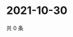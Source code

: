 # 2021-10-30

共 0 条

<!-- BEGIN WEIBO -->
<!-- 最后更新时间 Sat Oct 30 2021 01:08:46 GMT+0800 (China Standard Time) -->

<!-- END WEIBO -->
